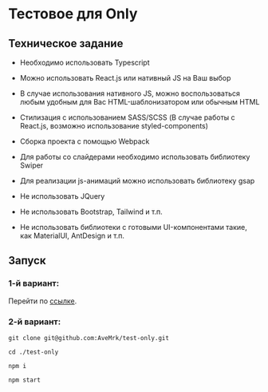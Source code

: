 # Тестовое для Only

## Техническое задание
* Необходимо использовать Typescript
* Можно использовать React.js или нативный JS на Ваш выбор
* В случае использования нативного JS, можно воспользоваться любым удобным для Вас HTML-шаблонизатором или обычным HTML
* Стилизация с использованием SASS/SCSS (В случае работы с React.js, возможно использование styled-components)
* Сборка проекта с помощью Webpack
* Для работы со слайдерами необходимо использовать библиотеку Swiper
* Для реализации js-анимаций можно использовать библиотеку gsap

* Не использовать JQuery
* Не использовать Bootstrap, Tailwind и т.п.
* Не использовать библиотеки с готовыми UI-компонентами такие, как MaterialUI, AntDesign и т.п.

## Запуск
### 1-й вариант:    
Перейти по  [ссылке](https://avemrk.github.io/test-only/).         

### 2-й вариант: 
`git clone git@github.com:AveMrk/test-only.git`

`cd ./test-only`

`npm i`

`npm start`
